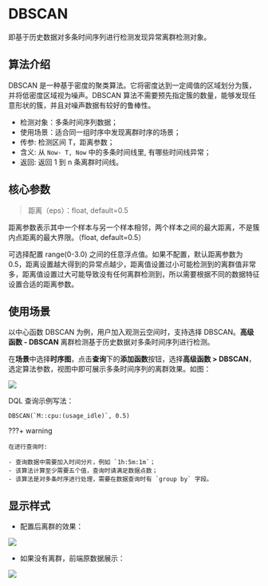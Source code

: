 # DBSCAN

即基于历史数据对多条时间序列进行检测发现异常离群检测对象。

## 算法介绍

DBSCAN 是一种基于密度的聚类算法。它将密度达到一定阈值的区域划分为簇，并将低密度区域视为噪声。DBSCAN 算法不需要预先指定簇的数量，能够发现任意形状的簇，并且对噪声数据有较好的鲁棒性。

- 检测对象：多条时间序列数据；      
- 使用场景：适合同一组时序中发现离群时序的场景；      
- 传参: 检测区间 T，距离参数；     
- 含义: 从 `Now- T, Now` 中的多条时间线里, 有哪些时间线异常；     
- 返回: 返回 1 到 n 条离群时间线。   

## 核心参数

> 距离（eps）：float, default=0.5

距离参数表示其中一个样本与另一个样本相邻，两个样本之间的最大距离，不是簇内点距离的最大界限。（float, default=0.5）

可选择配置 range(0-3.0) 之间的任意浮点值。如果不配置，默认距离参数为0.5，距离设置越大得到的异常点越少，距离值设置过小可能检测到的离群值非常多，距离值设置过大可能导致没有任何离群检测到，所以需要根据不同的数据特征设置合适的距离参数。

## 使用场景

以中心函数 DBSCAN 为例，用户加入观测云空间时，支持选择 DBSCAN。**高级函数 - DBSCAN** 离群检测基于历史数据对多条时间序列进行检测。

在**场景**中选择**时序图**，点击**查询**下的**添加函数**按钮，选择**高级函数 > DBSCAN**，选定算法参数，视图中即可展示多条时间序列的离群效果。如图：

![](../img/ad-2.png)

DQL 查询示例写法：

```
DBSCAN(`M::cpu:(usage_idle)`, 0.5)
```

???+ warning

    在进行查询时:

    - 查询数据中需要加入时间分片，例如 `1h:5m:1m`；   
    - 该算法计算至少需要五个值，查询时请满足数据点数；         
    - 该算法是对多条时序进行处理，需要在数据查询时有 `group by` 字段。      


## 显示样式

- 配置后离群的效果：

![](../img/ad-3.png)

- 如果没有离群，前端原数据展示：

![](../img/ad-4.png)